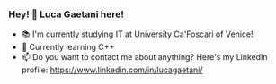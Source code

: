 ### Hey! 👋 Luca Gaetani here!

- :books: I'm currently studying IT at University Ca'Foscari of Venice!
- 🌱 Currently learning C++
- 📫 Do you want to contact me about anything? Here's my LinkedIn profile: https://www.linkedin.com/in/lucagaetani/

<!--
**lucagaetani/lucagaetani** is a ✨ _special_ ✨ repository because its `README.md` (this file) appears on your GitHub profile.

Here are some ideas to get you started:

- 🔭 I’m currently working on ...
- 🌱 I’m currently learning ...
- 👯 I’m looking to collaborate on ...
- 🤔 I’m looking for help with ...
- 💬 Ask me about ...
- 📫 How to reach me: ...
- 😄 Pronouns: ...
- ⚡ Fun fact: ...
-->
